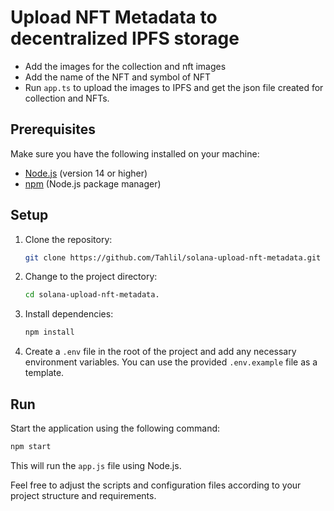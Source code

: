 # Upload NFT Metadata to decentralized IPFS storage
- Add the images for the collection and nft images
- Add the name of the NFT and symbol of NFT
- Run `app.ts` to upload the images to IPFS and get the json file created for collection and NFTs.

## Prerequisites

Make sure you have the following installed on your machine:

- [Node.js](https://nodejs.org/) (version 14 or higher)
- [npm](https://www.npmjs.com/) (Node.js package manager)


## Setup

1. Clone the repository:

   ```bash
   git clone https://github.com/Tahlil/solana-upload-nft-metadata.git
   ```

2. Change to the project directory:

   ```bash
   cd solana-upload-nft-metadata.
   ```

3. Install dependencies:

   ```bash
   npm install
   ```

4. Create a `.env` file in the root of the project and add any necessary environment variables. You can use the provided `.env.example` file as a template.

## Run

Start the application using the following command:

```bash
npm start
```

This will run the `app.js` file using Node.js.

Feel free to adjust the scripts and configuration files according to your project structure and requirements.
